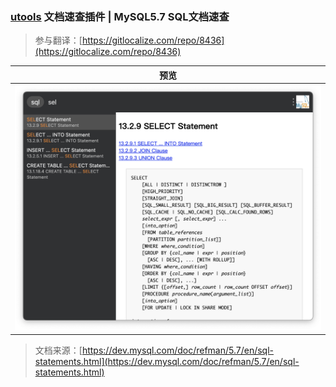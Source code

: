 ### [utools](https://u.tools) 文档速查插件 | MySQL5.7 SQL文档速查

> 参与翻译：[https://gitlocalize.com/repo/8436](https://gitlocalize.com/repo/8436)

|                            预览                             |
| :------------------------------------------------------: |
| ![Screenshot 1](image/screenshot-1.png) |


> 文档来源：[https://dev.mysql.com/doc/refman/5.7/en/sql-statements.html](https://dev.mysql.com/doc/refman/5.7/en/sql-statements.html)
